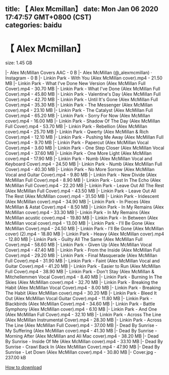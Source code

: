 
title: 【 Alex Mcmillan】
date: Mon Jan 06 2020 17:47:57 GMT+0800 (CST)    
categories: baidu
---

# 【 Alex Mcmillan】
size: 1.45 GB
 
 
|- Alex McMillan Covers AAC - 0 B
|- Alex McMillan (@_alexmcmillan) · Instagram - 0 B
|- Linkin Park - With You (Alex McMillan cover).mp4 - 21.50 MB
|- Linkin Park - What I've Done New Version (Alex McMillan Full Cover).mp4 - 30.70 MB
|- Linkin Park - What I've Done (Alex McMillan Full Cover).mp4 - 45.80 MB
|- Linkin Park - Valentine's Day (Alex McMillan Full Cover).mp4 - 42.70 MB
|- Linkin Park - Until It's Gone (Alex McMillan Full Cover).mp4 - 35.30 MB
|- Linkin Park - The Messenger (Alex McMillan cover).mp4 - 23.10 MB
|- Linkin Park - The Catalyst (Alex McMillan Full Cover).mp4 - 65.20 MB
|- Linkin Park - Sorry For Now (Alex McMillan cover).mp4 - 16.00 MB
|- Linkin Park - Shadow Of The Day (Alex McMillan Full Cover).mp4 - 53.70 MB
|- Linkin Park - Rebellion (Alex McMillan cover).mp4 - 25.70 MB
|- Linkin Park - Qwerty (Alex McMillan & Rich Cover).mp4 - 12.10 MB
|- Linkin Park - Pushing Me Away (Alex McMillan Full Cover).mp4 - 9.70 MB
|- Linkin Park - Papercut (Alex McMillan Vocal Cover).mp4 - 3.60 MB
|- Linkin Park - One Step Closer (Alex McMillan Vocal Cover).mp4 - 37.60 MB
|- Linkin Park - One More Light (Alex McMillan cover).mp4 - 17.90 MB
|- Linkin Park - Numb (Alex McMillan Vocal and Keyboard Cover).mp4 - 24.50 MB
|- Linkin Park - Numb (Alex McMillan Full Cover).mp4 - 40.30 MB
|- Linkin Park - No More Sorrow (Alex McMillan Vocal and Guitar Cover).mp4 - 9.80 MB
|- Linkin Park - New Divide  (Alex McMillan Full Cover).mp4 - 8.90 MB
|- Linkin Park - Lost In The Echo (Alex McMillan Full Cover).mp4 - 22.20 MB
|- Linkin Park - Leave Out All The Rest (Alex McMillan Full Cover).mp4 - 43.50 MB
|- Linkin Park - Leave Out All The Rest (Alex McMillan cover).mp4 - 31.50 MB
|- Linkin Park - Iridescent (Alex McMillan cover).mp4 - 34.90 MB
|- Linkin Park - In Pieces (Alex McMillan & Astat Cover).mp4 - 8.50 MB
|- Linkin Park - In My Remains (Alex McMillan cover).mp4 - 33.30 MB
|- Linkin Park - In My Remains (Alex McMillan acustic cover).mp4 - 19.80 MB
|- Linkin Park - In Between (Alex McMillan vocal cover).mp4 - 13.00 MB
|- Linkin Park - I'll Be Gone (Alex McMillan Cover).mp4 - 24.50 MB
|- Linkin Park - I'll Be Gone (Alex McMillan cover) (2).mp4 - 18.80 MB
|- Linkin Park - Heavy (Alex McMillan cover).mp4 - 12.80 MB
|- Linkin Park - Guilty All The Same (Alex McMillan Full Cover).mp4 - 58.60 MB
|- Linkin Park - Given Up (Alex McMillan Vocal Cover).mp4 - 47.40 MB
|- Linkin Park - From the Inside (Alex McMillan Full Cover).mp4 - 29.20 MB
|- Linkin Park - Final Masquerade (Alex McMillan Full Cover).mp4 - 31.90 MB
|- Linkin Park - Faint (Alex McMillan Vocal and Guitar Cover).mp4 - 41.20 MB
|- Linkin Park - Easier to Run (Alex McMillan Full Cover).mp4 - 38.90 MB
|- Linkin Park - Don't Stay (Alex McMillan & Mitchellemmen Vocal Cover).mp4 - 8.40 MB
|- Linkin Park - Burning In The Skies (Alex McMillan cover).mp4 - 32.70 MB
|- Linkin Park - Breaking the Habit (Alex McMillan Vocal Cover).mp4 - 8.00 MB
|- Linkin Park - Breaking The Habit (Alex McMillan cover).mp4 - 30.20 MB
|- Linkin Park - Bleed It Out (Alex McMillan Vocal Guitar Cover).mp4 - 11.80 MB
|- Linkin Park - Blackbirds (Alex McMillan Cover).mp4 - 34.60 MB
|- Linkin Park - Battle Symphony (Alex McMillan cover).mp4 - 6.10 MB
|- Linkin Park - And One (Alex McMillan Full Cover).mp4 - 32.10 MB
|- Linkin Park - Across The Line (Alex McMillan Instrumental Cover).mp4 - 28.30 MB
|- Linkin Park - Across The Line (Alex McMillan Full Cover).mp4 - 37.00 MB
|- Dead By Sunrise - My Suffering (Alex McMillan cover).mp4 - 41.30 MB
|- Dead By Sunrise - Morning After (Alex McMillan and Ali Mac cover).mp4 - 38.20 MB
|- Dead By Sunrise - Inside Of Me (Alex McMillan cover).mp4 - 33.10 MB
|- Dead By Sunrise - Crawl Back In (Alex McMillan Cover).mp4 - 47.90 MB
|- Dead By Sunrise  - Let Down (Alex McMillan cover).mp4 - 30.80 MB
|- Cover.jpg - 237.00 kB

[How to download](https://bpcam.bemobtrk.com/go/2ceec3aa-1ca2-46d6-b9ff-aaa5c184517c?jno=2678)